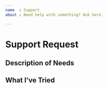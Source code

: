 ```yaml
---
name  : Support
about : Need help with something? Ask here.

---
```


<!--
Thank you for taking the time to submit a support request! We respond to
support requests as often as possible, in the order they are submitted.

Please replace the text in each section with your information.
-->

# Support Request

## Description of Needs

<!--
Describe your problem here.
-->

## What I've Tried

<!--
List any steps you've taken to try to solve the problem on your own.
-->
